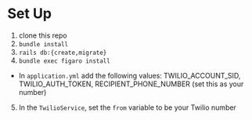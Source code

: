 # Set Up

1. clone this repo
2. `bundle install`
3. `rails db:{create,migrate}`
4. `bundle exec figaro install`
  * In `application.yml` add the following values: TWILIO_ACCOUNT_SID, TWILIO_AUTH_TOKEN, RECIPIENT_PHONE_NUMBER (set this as your number)
5. In the `TwilioService`, set the `from` variable to be your Twilio number 